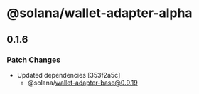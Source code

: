 # @solana/wallet-adapter-alpha

## 0.1.6

### Patch Changes

-   Updated dependencies [353f2a5c]
    -   @solana/wallet-adapter-base@0.9.19
